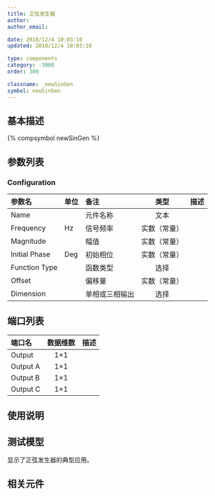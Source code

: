 ```yaml
---
title: 正弦发生器
author: 
author_email:

date: 2018/12/4 10:03:10
updated: 2018/12/4 10:03:10

type: components
category: -3008
order: 300

classname: _newSinGen
symbol: newSinGen
---
```

## 基本描述
{% compsymbol newSinGen %}

## 参数列表
### Configuration
| 参数名 | 单位 | 备注 | 类型 | 描述 |
| :--- | :--- | :--- | :--: | :--- |
| Name |  | 元件名称 | 文本 |  |
| Frequency | Hz | 信号频率 | 实数（常量） |  |
| Magnitude |  | 幅值 | 实数（常量） |  |
| Initial Phase | Deg | 初始相位 | 实数（常量） |  |
| Function Type |  | 函数类型 | 选择 |  |
| Offset |  | 偏移量 | 实数（常量） |  |
| Dimension |  | 单相或三相输出 | 选择 |  |


## 端口列表

| 端口名 | 数据维数 | 描述 |
| :--- | :--:  | :--- |
| Output | 1×1 | |                   
| Output A | 1×1 | |                   
| Output B | 1×1 | |                   
| Output C | 1×1 | |                   

## 使用说明


## 测试模型
[<test name>](<test link>)显示了正弦发生器的典型应用。

## 相关元件


